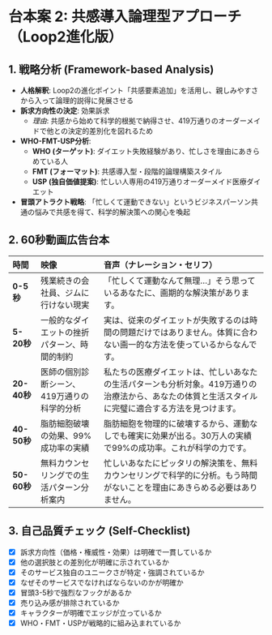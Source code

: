 # 台本案 2: 共感導入論理型アプローチ（Loop2進化版）

## 1. 戦略分析 (Framework-based Analysis)

* **人格解釈**: Loop2の進化ポイント「共感要素追加」を活用し、親しみやすさから入って論理的説得に発展させる
* **訴求方向性の決定**: 効果訴求
    * *理由*: 共感から始めて科学的根拠で納得させ、419万通りのオーダーメイドで他との決定的差別化を図れるため
* **WHO-FMT-USP分析**:
    * **WHO (ターゲット)**: ダイエット失敗経験があり、忙しさを理由にあきらめている人
    * **FMT (フォーマット)**: 共感導入型・段階的論理構築スタイル
    * **USP (独自価値提案)**: 忙しい人専用の419万通りオーダーメイド医療ダイエット
* **冒頭アトラクト戦略**: 「忙しくて運動できない」というビジネスパーソン共通の悩みで共感を得て、科学的解決策への関心を喚起

## 2. 60秒動画広告台本

| 時間      | 映像                               | 音声（ナレーション・セリフ）                               | 
| :-------- | :--------------------------------- | :--------------------------------------------------------- |
| **0-5秒** | 残業続きの会社員、ジムに行けない現実 | 「忙しくて運動なんて無理…」そう思っているあなたに、画期的な解決策があります。 |
| **5-20秒**| 一般的なダイエットの挫折パターン、時間的制約 | 実は、従来のダイエットが失敗するのは時間の問題だけではありません。体質に合わない画一的な方法を使っているからなんです。 |
| **20-40秒**| 医師の個別診断シーン、419万通りの科学的分析 | 私たちの医療ダイエットは、忙しいあなたの生活パターンも分析対象。419万通りの治療法から、あなたの体質と生活スタイルに完璧に適合する方法を見つけます。 |
| **40-50秒**| 脂肪細胞破壊の効果、99%成功率の実績 | 脂肪細胞を物理的に破壊するから、運動なしでも確実に効果が出る。30万人の実績で99%の成功率。これが科学の力です。 |
| **50-60秒**| 無料カウンセリングでの生活パターン分析案内 | 忙しいあなたにピッタリの解決策を、無料カウンセリングで科学的に分析。もう時間がないことを理由にあきらめる必要はありません。 |

## 3. 自己品質チェック (Self-Checklist)

- [x] 訴求方向性（価格・権威性・効果）は明確で一貫しているか
- [x] 他の選択肢との差別化が明確に示されているか
- [x] そのサービス独自のユニークさが特定・強調されているか
- [x] なぜそのサービスでなければならないのかが明確か
- [x] 冒頭3-5秒で強烈なフックがあるか
- [x] 売り込み感が排除されているか
- [x] キャラクターが明確でエッジが立っているか
- [x] WHO・FMT・USPが戦略的に組み込まれているか